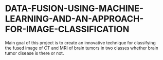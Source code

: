 # DATA-FUSION-USING-MACHINE-LEARNING-AND-AN-APPROACH-FOR-IMAGE-CLASSIFICATION
Main goal of this project is to create an innovative technique for classifying the fused image of CT and MRI of brain tumors in two classes whether brain tumor disease is there or not. 
